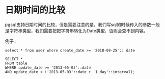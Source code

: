 # 日期时间的比较

pgsql支持日期时间的比较，但是需要注意的是，我们写sql的时候传入的参数一般是字符串类型，我们需要把把字符串转化为Date类型，否则会查不到内容。

例子：

    select * from user where create_date >= '2018-09-25':: date

    SELECT *
    FROM table
    WHERE update_date >= '2013-05-03'::date
    AND update_date < ('2013-05-03'::date + '1 day'::interval);